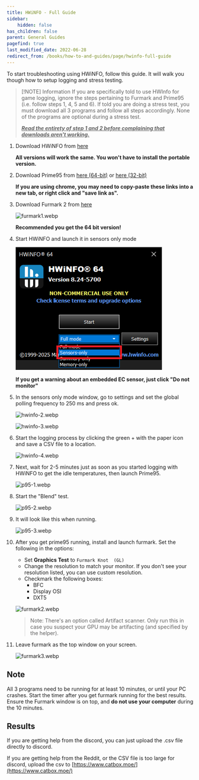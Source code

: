 ```yaml
---
title: HWiNFO - Full Guide
sidebar:
    hidden: false
has_children: false
parent: General Guides
pagefind: true
last_modified_date: 2022-06-28
redirect_from: /books/how-to-and-guides/page/hwinfo-full-guide
---
```




To start troubleshooting using HWiNFO, follow this guide. It will walk you though how to setup logging and stress testing.

> [!NOTE] Information
If you are specifically told to use HWInfo for game logging, ignore the steps pertaining to Furmark and Prime95 (i.e. follow steps 1, 4, 5 and 6). If told you are doing a stress test, you must download all 3 programs and follow all steps accordingly. None of the programs are optional during a stress test.
>
> ***<u class="blink">Read the entirety of step 1 and 2 before complaining that downloads aren't working.</u>***

1. Download HWiNFO from [here](https://www.fosshub.com/HWiNFO.html)

    **All versions will work the same. You won't have to install the portable version.**

2. Download Prime95 from [here (64-bit)](https://www.mersenne.org/ftp_root/gimps/p95v308b9.win64.zip) or [here (32-bit)](https://www.mersenne.org/ftp_root/gimps/p95v307b9.win32.zip)

    **If you are using chrome, you may need to copy-paste these links into a new tab, or right click and "save link as".**

3. Download Furmark 2 from [here](https://geeks3d.com/furmark/downloads/)

    ![furmark1.webp](../../../assets/hwinfo/furmark1.webp)

    **Recommended you get the 64 bit version!**

4. Start HWiNFO and launch it in sensors only mode

    ![hwinfo-1 .webp](../../../assets/hwinfo/hwinfo1.webp)

    **If you get a warning about an embedded EC sensor, just click "Do not monitor"**

5. In the sensors only mode window, go to settings and set the global polling frequency to 250 ms and press ok.

    ![hwinfo-2.webp](../../../assets/hwinfo/hwinfo2.webp)

    ![hwinfo-3.webp](../../../assets/hwinfo/hwinfo3.webp)

6. Start the logging process by clicking the green + with the paper icon and save a CSV file to a location.

    ![hwinfo-4.webp](../../../assets/hwinfo/hwinfo4.webp)

7. Next, wait for 2-5 minutes just as soon as you started logging with HWiNFO to get the idle temperatures, then launch Prime95.

    ![p95-1.webp](../../../assets/hwinfo/p951.webp)

8. Start the "Blend" test.

    ![p95-2.webp](../../../assets/hwinfo/p952.webp)

9. It will look like this when running.

    ![p95-3.webp](../../../assets/hwinfo/p953.webp)
 
10. After you get prime95 running, install and launch furmark. Set the following in the options:
    - Set **Graphics Test** to `Furmark Knot  (GL)`
    - Change the resolution to match your monitor. If you don't see your resolution listed, you can use custom resolution.
    - Checkmark the following boxes:
        - BFC
        - Display OSI
        - DXT5

    ![furmark2.webp](../../../assets/hwinfo/furmark2.webp)

    > Note: There's an option called Artifact scanner. Only run this in case you suspect your GPU may be artifacting (and specified by the helper).

11. Leave furmark as the top window on your screen.

    ![furmark3.webp](../../../assets/hwinfo/furmark3.webp)

## Note

All 3 programs need to be running for at least 10 minutes, or until your PC crashes. Start the timer after you get furmark running for the best results. Ensure the Furmark window is on top, and **do not use your computer** during the 10 minutes.

## Results

If you are getting help from the discord, you can just upload the .csv file directly to discord.

If you are getting help from the Reddit, or the CSV file is too large for discord, upload the csv to [https://www.catbox.moe/](https://www.catbox.moe/)
